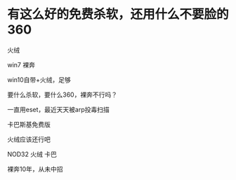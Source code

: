 # 有这么好的免费杀软，还用什么不要脸的360


火绒

win7 裸奔

win10自带+火绒，足够

要什么杀软，要什么360，裸奔不行吗？

一直用eset，最近天天被arp投毒扫描

卡巴斯基免费版

火绒应该还行吧

NOD32 火绒 卡巴

裸奔10年，从未中招<img src="static/image/smiley/default/lol.gif" smilieid="12" border="0" alt="" /><img src="static/image/smiley/default/lol.gif" smilieid="12" border="0" alt="" /><img src="static/image/smiley/default/lol.gif" smilieid="12" border="0" alt="" /><img src="static/image/smiley/default/lol.gif" smilieid="12" border="0" alt="" />
